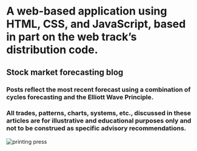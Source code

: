 # A web-based application using HTML, CSS, and JavaScript, based in part on the web track’s distribution code.

## Stock market forecasting blog

### Posts reflect the most recent forecast using a combination of cycles forecasting and the Elliott Wave Principle. 
### All trades, patterns, charts, systems, etc., discussed in these articles are for illustrative and educational purposes only and not to be construed as specific advisory recommendations.

![printing press](https://user-images.githubusercontent.com/62458624/92531042-92312100-f1fb-11ea-8d50-9a74b37b4be6.jpg)
